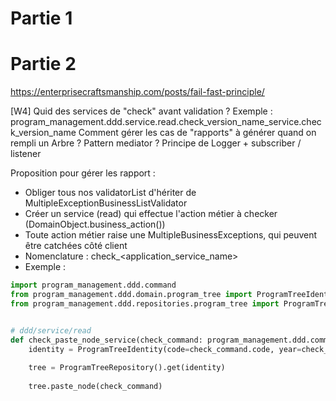 # Partie 1



# Partie 2
https://enterprisecraftsmanship.com/posts/fail-fast-principle/


 [W4] Quid des services de "check" avant validation ? Exemple : program_management.ddd.service.read.check_version_name_service.check_version_name
Comment gérer les cas de "rapports" à générer quand on rempli un Arbre ? Pattern mediator ? Principe de Logger + subscriber / listener

Proposition pour gérer les rapport :

- Obliger tous nos validatorList d'hériter de MultipleExceptionBusinessListValidator
- Créer un service (read) qui effectue l'action métier à checker (DomainObject.business_action())
- Toute action métier raise une MultipleBusinessExceptions, qui peuvent être catchées côté client
- Nomenclature : check_<application_service_name>
- Exemple : 
```python
import program_management.ddd.command
from program_management.ddd.domain.program_tree import ProgramTreeIdentity
from program_management.ddd.repositories.program_tree import ProgramTreeRepository


# ddd/service/read 
def check_paste_node_service(check_command: program_management.ddd.command.CheckPasteNodeCommand) -> None:
    identity = ProgramTreeIdentity(code=check_command.code, year=check_command.year)
    
    tree = ProgramTreeRepository().get(identity)
    
    tree.paste_node(check_command)

```
